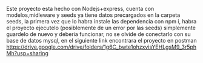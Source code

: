 Este proyecto esta hecho con Nodejs+express, cuenta con modelos,midleware y seeds ya tiene datos precargados en la carpeta seeds, la primera vez que lo habra instale las dependencia con npm i, habra el proyecto ejecutelo (posiblemente de un error por las seeds) simplemente guardelo de nuevo y deberia funcionar, no se olvide de conectarlo con su base de datos mysql, en el siguiente link encontrara el proyecto en postman https://drive.google.com/drive/folders/1g6C_bwte1ohzxvisYEHLgsM9_3r5phMh?usp=sharing 

